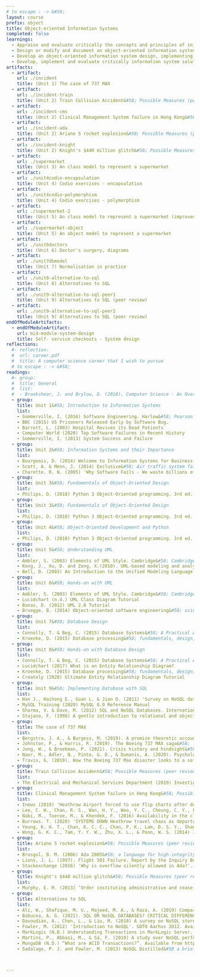 ```yaml
---
# to escape : -> &#58;
layout: course
prefix: object
title: Object-oriented Information Systems
completed: false
learnings:
  - Appraise and evaluate critically the concepts and principles of information systems.
  - Design or modify and document an object-oriented information system using appropriate tools.
  - Develop an object-oriented information system design, implementing this knowledge in applicable programming languages, such as Python and SQL.
  - Develop, implement and evaluate critically information system solutions to facilitate business decisions.
artifacts:
  - artifact:
    url: ./incident
    title: (Unit 1) The case of 737 MAX
  - artifact:
    url: ./incident-train
    title: (Unit 2) Train Collision Accident&#58; Possible Measures (peer review)
  - artifact:
    url: ./incident-cms
    title: (Unit 2) Clinical Management System failure in Hong Kong&#58; Possible Measures (peer review)
  - artifact:
    url: ./incident-ada
    title: (Unit 2) Ariane 5 rocket explosion&#58; Possible Measures (peer review)
  - artifact:
    url: ./incident-knight
    title: (Unit 2) Knight's $440 million glitch&#58; Possible Measures (peer review)
  - artifact:
    url: ./supermarket
    title: (Unit 3) An class model to represent a supermarket
  - artifact:
    url: ./unit4codio-encapsulation
    title: (Unit 4) Codio exercises - encapsulation
  - artifact:
    url: ./unit4codio-polymorphism
    title: (Unit 4) Codio exercises - polymorphism
  - artifact:
    url: ./supermarket-2
    title: (Unit 5) An class model to represent a supermarket (improved)
  - artifact:
    url: ./supermarket-object
    title: (Unit 5) An object model to represent a supermarket
  - artifact:
    url: ./unit6doctors
    title: (Unit 6) Doctor's surgery, diagrams
  - artifact:
    url: ./unit7dbmodel
    title: (Unit 7) Normalisation in practice
  - artifact:
    url: ./unit8-alternative-to-sql
    title: (Unit 8) Alternatives to SQL
  - artifact:
    url: ./unit9-alternative-to-sql-peer1
    title: (Unit 9) Alternatives to SQL (peer review)
  - artifact:
    url: ./unit9-alternative-to-sql-peer2
    title: (Unit 9) Alternatives to SQL (peer review)
endOfModuleArtifacts:
  - endOfModuleArtifact:
    url: mid-module-system-design
    title: Self- service checkouts - System design
reflections:
  #- reflection:
  #  url: career.pdf
  #  title: A computer science career that I wish to pursue
  # to escape : -> &#58;
readings:
  #- group:
  #  title: General
  #  list:
  #  - Brookshear, J. and Brylow, D. (2018), Computer Science - An Overview. 13th ed. Harlow&#58; Pearson.
  - group:
    title: Unit 1&#58; Introduction to Information Systems
    list:
    - Sommerville, I. (2016) Software Engineering. Harlow&#58; Pearson
    - BBC (2015) US Prisoners Released Early by Software Bug.
    - Barrett, L. (2003) Hospital Revives its Dead Patients
    - Computer World (2020) Top Software Failures in Recent History
    - Sommerville, I. (2013) System Success and Failure
  - group:
    title: Unit 2&#58; Information Systems and their Importance
    list:
    - Bourgeois, D. (2014) Welcome to Information Systems for Business and Beyond. Saylor Academy.
    - Scott, A. & Menn, J. (2014) Exclusive&#58; Air traffic system failure caused by computer memory shortage. Reuters.
    - Charette. R. N. (2005) 'Why Software Fails - We waste billions of dollars each year on entirely preventable mistakes'. IEEE Spectrum. Available from https://spectrum.ieee.org/why-software-fails [Accessed on 19/11/2021]
  - group:
    title: Unit 3&#58; Fundamentals of Object-Oriented Design
    list:
    - Philips, D. (2018) Python 3 Object-Oriented programming. 3rd ed. Packt Publishing. Chapters 1 & 5.
  - group:
    title: Unit 3&#58; Fundamentals of Object-Oriented Design
    list:
    - Philips, D. (2018) Python 3 Object-Oriented programming. 3rd ed. Packt Publishing. Chapters 2 & 3.
  - group:
    title: Unit 4&#58; Object-Oriented Development and Python
    list:
    - Philips, D. (2018) Python 3 Object-Oriented programming. 3rd ed. Packt Publishing. Chapters 2 & 3.
  - group:
    title: Unit 5&#58; Understanding UML
    list:
    - Ambler, S. (2003) Elements of UML Style. Cambridge&#58; Cambridge University Press. Chapters 1, 2, 3
    - Kong, J., Xu, D. and Zeng, X.(2010). UML-based modeling and analysis of security threats. International Journal of Software Engineering and Knowledge Engineering 20(6)&#58; 875-897.
    - Bell, D. (2003) An Introduction to the Unified Modeling Language. IBM Developer Works.
  - group:
    title: Unit 6&#58; Hands-on with UML
    list:
    - Ambler, S. (2003) Elements of UML Style. Cambridge&#58; Cambridge University Press. Chapters 4, 6, 8 & 9
    - Lucidchart (n.d.) UML Class Diagram Tutorial
    - Banas, D. (2012) UML 2.0 Tutorial
    - Bruegge, B. (2014) Object-oriented software engineering&#58; using UML, patterns, and Java. Harlow&#58; Pearson
  - group:
    title: Unit 7&#58; Database Design
    list:
    - Connolly, T. & Beg, C. (2015) Database Systems&#58; A Practical Approach to Design, Implementation, and Management. Global Edition. Edinburgh Pearso. Chapters 1, 4 & 14
    - Kroenke, D. (2015) Database processing&#58; fundamentals, design, and implementation. Upper Saddle River&#58; Pearson. Chapters 1, 3, and 4
  - group:
    title: Unit 8&#58; Hands-on with Database Design
    list:
    - Connolly, T. & Beg, C. (2015) Database Systems&#58; A Practical Approach to Design, Implementation, and Management. Global Edition. Edinburgh&#58; Pearson. Chapters 12 and 13
    - Lucidchart (2017) What is an Entity Relationship Diagram?
    - Kroenke, D. (2015) Database processing&#58; fundamentals, design, and implementation. Upper Saddle River&#58; Pearson. Chapter 5
    - Creately (2020) Ultimate Entity Relationship Diagram Tutorial
  - group:
    title: Unit 9&#58; Implementing Database with SQL
    list:
    - Han J., Haihong E., Guan L. & Jian D. (2011) 'Survey on NoSQL database'. 2011 6th International Conference on Pervasive Computing and Applications. Port Elizabeth, South Africa, 26-28 October. IEEE. 363-366. doi&#58; 10.1109/ICPCA.2011.6106531.
    - MySQL Training (2020) MySQL 8.0 Reference Manual
    - Sharma, V. & Dave, M. (2012) SQL and NoSQL Databases. International Journal of Advanced Research in Computer Science and Software Engineering 2(8)&#58; 20-27.
    - Stajano, F. (1998) A gentle introduction to relational and object oriented databases. ORL Technical Report.
  - group:
    title: The case of 737 MAX
    list:
    - Bergstra, J. A., & Burgess, M. (2019). A promise theoretic account of the boeing 737 Max MCAS algorithm affair. arXiv preprint arXiv:2001.01543. Available from&#58; https://www.spacesafetymagazine.com/wp-content/uploads/2019/05/B-737-MAX.pdf [Accessed on 13/11/2021]
    - Johnston, P., & Harris, R. (2019). The Boeing 737 MAX saga&#58; lessons for software organizations. Software Quality Professional, 21(3), 4-12. Available from&#58; https://c2y6x2t8.rocketcdn.me/wp-content/uploads/2019/09/the-boeing-737-max-saga-lessons-for-software-organizations.pdf [Accessed on 13/11/2021]
    - Jong, W., & Broekman, P. (2021). Crisis history and hindsight&#58; A stakeholder perspective on the case of Boeing 737-Max. Public Relations Inquiry, 10(2), 185-196. Available from&#58; https://journals.sagepub.com/doi/pdf/10.1177/2046147X211001350 [Accessed on 13/11/2021]
    - Naor, M., Adler, N., Pinto, G. D., & Dumanis, A. (2020). Psychological Safety in Aviation New Product Development Teams&#58; Case Study of 737 MAX Airplane. Sustainability, 12(21), 8994. Available from&#58; https://www.mdpi.com/2071-1050/12/21/8994/pdf [Accessed on 13/11/2021]
    - Travis, G. (2019). How the Boeing 737 Max disaster looks to a software developer. IEEE Spectrum, 18. Available from https://ansymore.uantwerpen.be/system/files/uploads/courses/SE3BAC/p04_03Boeing737Max_1.pdf [Accessed on 13/11/2021]
  - group:
    title: Train Collision Accident&#58; Possible Measures (peer review)
    list:
    - The Electrical and Mechanical Services Department (2019) Investigation Report on Incident of the New Signalling System Testing on MTR Tsuen Wan Line. Available at&#58; https://www.emsd.gov.hk/filemanager/en/content_1377/TWL_New_Signalling_System_Testing_Incident_Report_(Eng).pdf [Accessed 18/11/2021].
  - group:
    title: Clinical Management System failure in Hong Kong&#58; Possible Measures (peer review)
    list:
    - Inews (2019) 'Heathrow Airport forced to use flip charts after departure screens go blank'. Inews. Available from https://inews.co.uk/inews-lifestyle/travel/heathrow-staff-forced-to-use-whiteboards-after-departure-screens-go-blank-202299 [Accessed on 19/11/2021]
    - Lee, C. H., Chan, R. S., Wan, H. Y., Woo, Y. C., Cheung, C. Y., Fong, C. H., ... & Lam, K. S. (2018) Dietary intake of anti-oxidant vitamins A, C, and E Is inversely associated with adverse cardiovascular outcomes in Chinese—A 22-years population-based prospective study. Nutrients, 10(11), 1664.
    - Nabi, M., Toeroe, M., & Khendek, F. (2016) Availability in the cloud&#58; State of the art. Journal of Network and Computer Applications, 60, 54-67.
    - Burrows. T. (2020) 'SYSTEMS DOWN Heathrow travel chaos as departure boards FAIL in huge IT glitch sparking cancellations and delays'. The Sun. Available from https://www.thesun.co.uk/news/10975547/heathrow-travel-chaos-departure-boards-fail-it-glitch/ [Accessed on 19/11/2021]
    - Yeung, K. H. T., Chan, K. C. C., Chan, P. K., Lam, D. S. Y., Sham, P. C. O., Yau, Y. S., ... & Nelson, E. A. S. (2018) Influenza vaccine effectiveness in hospitalised Hong Kong children&#58; feasibility of estimates from routine surveillance data. Vaccine, 36(24), 3477-3485. DOI&#58; https://doi.org/10.1016/j.vaccine.2018.04.081
    - Wong, G. K. C., Tam, Y. Y. W., Zhu, X. L., & Poon, W. S. (2014) Incidence and mortality of spontaneous subarachnoid hemorrhage in Hong Kong from 2002 to 2010&#58; a Hong Kong hospital authority clinical management system database analysis. World neurosurgery, 81(3-4), 552-556.
  - group:
    title: Ariane 5 rocket explosion&#58; Possible Measures (peer review)
    list:
    - Brosgol, B. M. (2006) Ada 2005&#58; a language for high-integrity applications. CrossTalk–The Journal of Defense Systems, 19(8), 8-11.
    - Lions, J. L. (1997). Flight 501 Failure. Report by the Inquiry Board. Paris.
    - Stackexchange (2016) 'Why is overflow silently allowed in Ada?'. Available from https://softwareengineering.stackexchange.com/questions/324771/why-is-overflow-silently-allowed-in-ada [Accessed on 19/11/2021]
  - group:
    title: Knight's $440 million glitch&#58; Possible Measures (peer review)
    list:
    - Murphy, E. M. (2013) ‘Order instituting administrative and cease-and-desist proceedings, pursuant to sections 15(b) and 21c of the securities exchange act of 1934, making findings, and imposing remedial sanctions and a cease-and-desist order’. Securities Exchange Act of 1934, Release No. 70694 / October 16, 2013. Administrative proceeding File No. 3-1557. Available from https://www.sec.gov/litigation/admin/2013/34-70694.pdf. [Accessed on 20/11/2021]
  - group:
    title: Alternatives to SQL
    list:
    - Ali, W., Shafique, M. U., Majeed, M. A., & Raza, A. (2019) Comparison between SQL and NoSQL databases and their relationship with big data analytics. Asian Journal of Research in Computer Science, 1-10. Available from&#58 [journalajrcos.com](http://journalajrcos.com/index.php/AJRCOS/article/download/30108/56497). [Accessed on 20 January 2022]
    - Babucea, A. G. (2021). SQL OR NoSQL DATABASES? CRITICAL DIFFERENCES. Annals of'Constantin Brancusi'University of Targu-Jiu. Economy Series, (1). Available from [www.utgjiu.ro](https://www.utgjiu.ro/revista/ec/pdf/2021-01/07_Babucea.pdf) [Accessed on 25 January 2022]
    - Davoudian, A., Chen, L., & Liu, M. (2018) A survey on NoSQL stores. ACM Computing Surveys (CSUR), 51(2), 1-43. Available from&#58 [researchgate.net](https://www.researchgate.net/profile/Ali-Davoudian-2/publication/333863590_Helios_An_Adaptive_and_Query_Workload-driven_Partitioning_Framework_for_Distributed_Graph_Stores/links/5d150eb892851cf440516bc1/Helios-An-Adaptive-and-Query-Workload-driven-Partitioning-Framework-for-Distributed-Graph-Stores.pdf) [Accessed on 20 January 2022]
    - Fowler, M. (2012) 'Introduction to NoSQL'. GOTO Aarhus 2012. Available from&#58 https://youtu.be/qI_g07C_Q5I [Accessed on 19 January 2022]
    - MarkLogic (N.D.) Understanding Transactions in MarkLogic Server. Available from https://docs.marklogic.com/guide/app-dev/transactions [Accessed 09/02/2022]
    - Martins, P., Abbasi, M., & Sá, F. (2019) A study over NoSQL performance. World Conference on Information Systems and Technologies (pp. 603-611). Springer, Cham. Available from [researchgate.net](https://www.researchgate.net/profile/Maryam-Abbasi-15/publication/332028074_A_Study_over_NoSQL_Performance/links/5f20143392851cd5fa4e3cc4/A-Study-over-NoSQL-Performance.pdf). [Accessed on 19 January 2022]
    - MongoDB (N.D.) “What are ACID Transactions?”. Available from https://www.mongodb.com/basics/acid-transactions [Accessed 09/02/2022]
    - Sadalage, P. J. and Fowler, M. (2013) NoSQL Distilled&#58 a brief guide to the emerging world of polyglot persistence. Addison-Wesley Upper Saddle River, NJ. Available from [bigdata-ir.com](https://www.bigdata-ir.com/wp-content/uploads/2017/04/NoSQL-Distilled.pdf). [Accessed on 19 January 2022]



---
```

